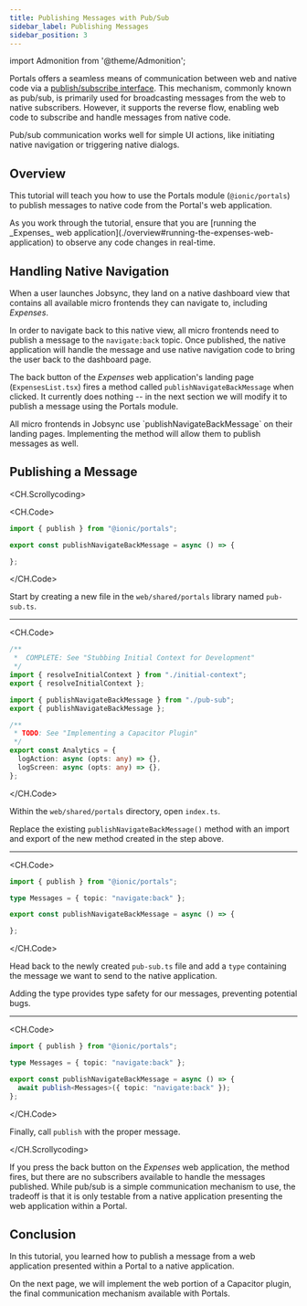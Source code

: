 ```yaml
---
title: Publishing Messages with Pub/Sub
sidebar_label: Publishing Messages
sidebar_position: 3
---
```


import Admonition from '@theme/Admonition';

Portals offers a seamless means of communication between web and native code via a <a href="https://ionic.io/docs/portals/for-web/portals-plugin" target="_blank">publish/subscribe interface</a>. This mechanism, commonly known as pub/sub, is primarily used for broadcasting messages from the web to native subscribers. However, it supports the reverse flow, enabling web code to subscribe and handle messages from native code.

Pub/sub communication works well for simple UI actions, like initiating native navigation or triggering native dialogs.

## Overview

This tutorial will teach you how to use the Portals module (`@ionic/portals`) to publish messages to native code from the Portal's web application. 

<Admonition type="note">
As you work through the tutorial, ensure that you are [running the _Expenses_ web application](./overview#running-the-expenses-web-application) to observe any code changes in real-time.
</Admonition>

## Handling Native Navigation 

When a user launches Jobsync, they land on a native dashboard view that contains all available micro frontends they can navigate to, including _Expenses_.

In order to navigate back to this native view, all micro frontends need to publish a message to the `navigate:back` topic. Once published, the native application will handle the message and use native navigation code to bring the user back to the dashboard page.

The back button of the _Expenses_ web application's landing page (`ExpensesList.tsx`) fires a method called `publishNavigateBackMessage` when clicked. It currently does nothing -- in the next section we will modify it to publish a message using the Portals module.

<Admonition type="info">
All micro frontends in Jobsync use `publishNavigateBackMessage` on their landing pages. Implementing the method will allow them to publish messages as well.
</Admonition>

## Publishing a Message

<CH.Scrollycoding>

<CH.Code>

```typescript web/shared/portals/pub-sub.ts
import { publish } from "@ionic/portals";

export const publishNavigateBackMessage = async () => {

};
```

</CH.Code>

Start by creating a new file in the `web/shared/portals` library named `pub-sub.ts`.

---

<CH.Code>

```typescript web/shared/portals/index.ts focus=7:8
/**
 *  COMPLETE: See "Stubbing Initial Context for Development"
 */
import { resolveInitialContext } from "./initial-context";
export { resolveInitialContext };

import { publishNavigateBackMessage } from "./pub-sub";
export { publishNavigateBackMessage };

/**
 * TODO: See "Implementing a Capacitor Plugin"
 */
export const Analytics = {
  logAction: async (opts: any) => {},
  logScreen: async (opts: any) => {},
};
```

</CH.Code>

Within the `web/shared/portals` directory, open `index.ts`. 

Replace the existing `publishNavigateBackMessage()` method with an import and export of the new method created in the step above.

---

<CH.Code>

```typescript web/shared/portals/pub-sub.ts focus=3
import { publish } from "@ionic/portals";

type Messages = { topic: "navigate:back" };

export const publishNavigateBackMessage = async () => {

};
```

</CH.Code>

Head back to the newly created `pub-sub.ts` file and add a `type` containing the message we want to send to the native application.

Adding the type provides type safety for our messages, preventing potential bugs.

---

<CH.Code>

```typescript web/shared/portals/pub-sub.ts focus=6
import { publish } from "@ionic/portals";

type Messages = { topic: "navigate:back" };

export const publishNavigateBackMessage = async () => {
  await publish<Messages>({ topic: "navigate:back" });
};
```

</CH.Code>

Finally, call `publish` with the proper message.

</CH.Scrollycoding>

If you press the back button on the _Expenses_ web application, the method fires, but there are no subscribers available to handle the messages published. While pub/sub is a simple communication mechanism to use, the tradeoff is that it is only testable from a native application presenting the web application within a Portal.

## Conclusion

In this tutorial, you learned how to publish a message from a web application presented within a Portal to a native application. 

On the next page, we will implement the web portion of a Capacitor plugin, the final communication mechanism available with Portals.